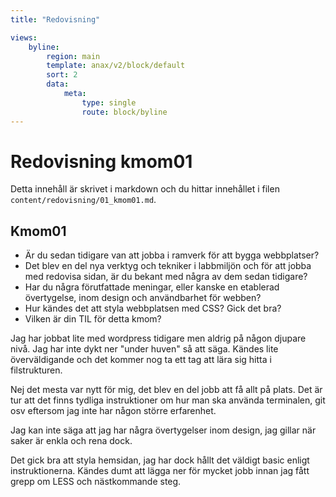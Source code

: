 ```yaml
---
title: "Redovisning"

views:
    byline:
        region: main
        template: anax/v2/block/default
        sort: 2
        data:
            meta: 
                type: single
                route: block/byline
---
```

Redovisning kmom01
=========================

Detta innehåll är skrivet i markdown och du hittar innehållet i filen `content/redovisning/01_kmom01.md`.

Kmom01
-------
 
<ul>
    <li>Är du sedan tidigare van att jobba i ramverk för att bygga webbplatser?</li>
    <li>Det blev en del nya verktyg och tekniker i labbmiljön och för att jobba med redovisa sidan, är du bekant med några av dem sedan tidigare?</li>
    <li>Har du några förutfattade meningar, eller kanske en etablerad övertygelse, inom design och användbarhet för webben?</li>
    <li>Hur kändes det att styla webbplatsen med CSS? Gick det bra?</li>
    <li>Vilken är din TIL för detta kmom?</li>
</ul>


Jag har jobbat lite med wordpress tidigare men aldrig på någon djupare nivå. Jag har inte dykt ner "under huven" så att säga. Kändes lite överväldigande och det kommer nog ta ett tag att lära sig hitta i filstrukturen.

Nej det mesta var nytt för mig, det blev en del jobb att få allt på plats. Det är tur att det finns tydliga instruktioner om hur man ska använda terminalen, git osv eftersom jag inte har någon större erfarenhet.

Jag kan inte säga att jag har några övertygelser inom design, jag gillar när saker är enkla och rena dock.

Det gick bra att styla hemsidan, jag har dock hållt det väldigt basic enligt instruktionerna. Kändes dumt att lägga ner för mycket jobb innan jag fått grepp om LESS och nästkommande steg.